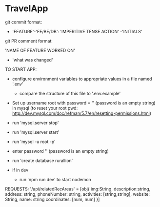 # TravelApp

git commit format: 

- 'FEATURE'-'FE/BE/DB': 'IMPERITIVE TENSE ACTION' -'INITIALS'

git PR comment format:

'NAME OF FEATURE WORKED ON'
- 'what was changed'

TO START APP:
- configure environment variables to appropriate values in a file named '.env'
  - compare the structure of this file to '.env.example'
- Set up username root with password = '' (password is an empty string) in mysql (to reset your root pwd: http://dev.mysql.com/doc/refman/5.7/en/resetting-permissions.html)
- run 'mysql.server stop'
- run 'mysql.server start'
- run 'mysql -u root -p'
- enter password '' (password is an empty string)
- run 'create database rurallion'


- if in dev
  - run 'npm run dev' to start nodemon



REQUESTS:
'/api/relatedRecAreas' = [obj{
    img:String, 
    description:string, 
    address: string, 
    phoneNumber: string, 
    activities: [string,string],
    website: String,
    name: string
    coordinates: [num, num]
}]